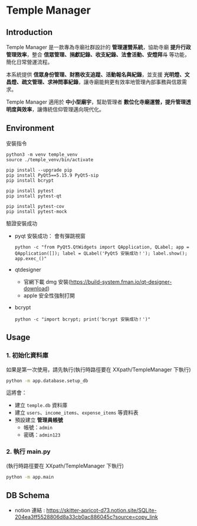 # Temple Manager 

## Introduction
Temple Manager 是一款專為寺廟社群設計的 **管理運營系統**，協助寺廟 **提升行政管理效率**，整合 **信眾管理、捐獻記錄、收支紀錄、法會活動、安燈拜斗** 等功能，簡化日常營運流程。

本系統提供 **信眾身份管理、財務收支追蹤、活動報名與紀錄**，並支援 **光明燈、文昌燈、疏文管理、求神問事紀錄**，讓寺廟能夠更有效率地管理內部事務與信眾需求。

Temple Manager 適用於 **中小型廟宇**，幫助管理者 **數位化寺廟運營，提升管理透明度與效率**，讓傳統信仰管理邁向現代化。

## Environment

安裝指令

```
python3 -m venv temple_venv
source ./temple_venv/bin/activate

pip install --upgrade pip
pip install PyQt5==5.15.9 PyQt5-sip
pip install bcrypt

pip install pytest
pip install pytest-qt

pip install pytest-cov
pip install pytest-mock

```

驗證安裝成功
- pyqt 安裝成功： 會有彈跳視窗

    ```
    python -c "from PyQt5.QtWidgets import QApplication, QLabel; app = QApplication([]); label = QLabel('PyQt5 安裝成功！'); label.show(); app.exec_()"
    ```
- qtdesigner
    - 官網下載 dmg 安裝(https://build-system.fman.io/qt-designer-download)
    - apple 安全性強制打開
- bcrypt
    ```
    python -c "import bcrypt; print('bcrypt 安裝成功！')"
    ```


## Usage

### **1. 初始化資料庫**
如果是第一次使用，請先執行(執行時路徑要在 XXpath/TempleManager 下執行)
```bash
python -m app.database.setup_db
```

這將會：

- 建立 `temple.db` 資料庫
- 建立 `users`、`income_items`、`expense_items` 等資料表
- 預設建立 **管理員帳號**
    - 帳號：`admin`
    - 密碼：`admin123`

### **2. 執行 main.py**

(執行時路徑要在 XXpath/TempleManager 下執行)
```bash
python -m app.main
```

## DB Schema

- notion 連結 : https://skitter-apricot-d73.notion.site/SQLite-204ea3ff5528806d8a33cb0ac886045c?source=copy_link

